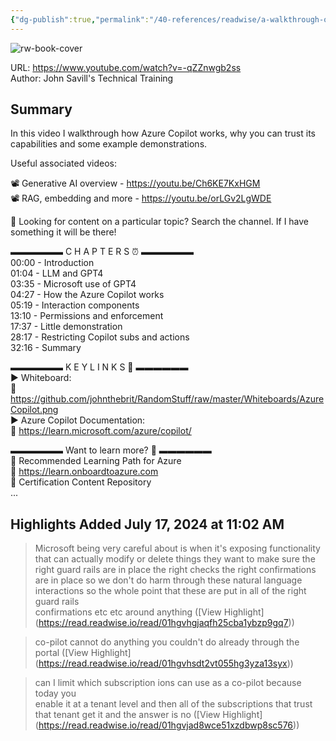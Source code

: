 ```yaml
---
{"dg-publish":true,"permalink":"/40-references/readwise/a-walkthrough-of-azure-copilot-what-it-is-how-it-works/","tags":["rw/articles"]}
---
```



![rw-book-cover](https://i.ytimg.com/vi/-qZZnwgb2ss/maxresdefault.jpg)

  

URL: <https://www.youtube.com/watch?v=-qZZnwgb2ss>  
Author: John Savill's Technical Training

## Summary

In this video I walkthrough how Azure Copilot works, why you can trust its capabilities and some example demonstrations.

Useful associated videos:

📽️ Generative AI overview - <https://youtu.be/Ch6KE7KxHGM>  
📽️ RAG, embedding and more - <https://youtu.be/orLGv2LgWDE>

🔎 Looking for content on a particular topic? Search the channel. If I have something it will be there!

▬▬▬▬▬▬ C H A P T E R S ⏰ ▬▬▬▬▬▬  
00:00 - Introduction  
01:04 - LLM and GPT4  
03:35 - Microsoft use of GPT4  
04:27 - How the Azure Copilot works  
05:19 - Interaction components  
13:10 - Permissions and enforcement  
17:37 - Little demonstration  
28:17 - Restricting Copilot subs and actions  
32:16 - Summary

▬▬▬▬▬▬ K E Y L I N K S 🔗 ▬▬▬▬▬▬  
► Whiteboard:  
🔗 <https://github.com/johnthebrit/RandomStuff/raw/master/Whiteboards/AzureCopilot.png>  
► Azure Copilot Documentation:  
🔗 <https://learn.microsoft.com/azure/copilot/>

▬▬▬▬▬▬ Want to learn more? 🚀 ▬▬▬▬▬▬  
📖 Recommended Learning Path for Azure  
🔗 <https://learn.onboardtoazure.com>  
🥇 Certification Content Repository  
...

## Highlights Added July 17, 2024 at 11:02 AM

> Microsoft being very careful about is when it's exposing functionality that can actually modify or delete things they want to make sure the right guard rails are in place the right checks the right confirmations are in place so we don't do harm through these natural language interactions so the whole point that these are put in all of the right guard rails  
> confirmations etc etc around anything ([View Highlight] (<https://read.readwise.io/read/01hgvhgjaqfh25cba1ybzp9gq7>))

> co-pilot cannot do anything you couldn't do already through the portal ([View Highlight] (<https://read.readwise.io/read/01hgvhsdt2vt055hg3yza13syx>))

> can I limit which subscription ions can use as a co-pilot because today you  
> enable it at a tenant level and then all of the subscriptions that trust that tenant get it and the answer is no ([View Highlight] (<https://read.readwise.io/read/01hgvjad8wce51xzdbwp8sc576>))
